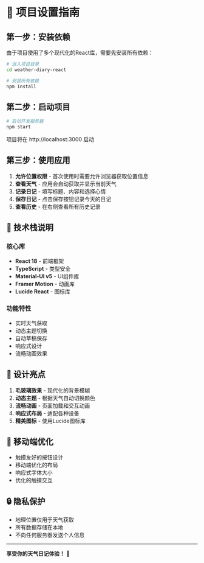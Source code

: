 # 🚀 项目设置指南

## 第一步：安装依赖

由于项目使用了多个现代化的React库，需要先安装所有依赖：

```bash
# 进入项目目录
cd weather-diary-react

# 安装所有依赖
npm install
```

## 第二步：启动项目

```bash
# 启动开发服务器
npm start
```

项目将在 http://localhost:3000 启动

## 第三步：使用应用

1. **允许位置权限** - 首次使用时需要允许浏览器获取位置信息
2. **查看天气** - 应用会自动获取并显示当前天气
3. **记录日记** - 填写标题、内容和选择心情
4. **保存日记** - 点击保存按钮记录今天的日记
5. **查看历史** - 在右侧查看所有历史记录

## 🔧 技术栈说明

### 核心库
- **React 18** - 前端框架
- **TypeScript** - 类型安全
- **Material-UI v5** - UI组件库
- **Framer Motion** - 动画库
- **Lucide React** - 图标库

### 功能特性
- 实时天气获取
- 动态主题切换
- 自动草稿保存
- 响应式设计
- 流畅动画效果

## 🎨 设计亮点

1. **毛玻璃效果** - 现代化的背景模糊
2. **动态主题** - 根据天气自动切换颜色
3. **流畅动画** - 页面加载和交互动画
4. **响应式布局** - 适配各种设备
5. **精美图标** - 使用Lucide图标库

## 📱 移动端优化

- 触摸友好的按钮设计
- 移动端优化的布局
- 响应式字体大小
- 优化的触摸交互

## 🔒 隐私保护

- 地理位置仅用于天气获取
- 所有数据存储在本地
- 不向任何服务器发送个人信息

---

**享受你的天气日记体验！** 🌈 
